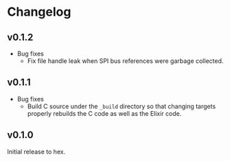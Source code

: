 # Changelog

## v0.1.2

* Bug fixes
  * Fix file handle leak when SPI bus references were garbage collected.

## v0.1.1

* Bug fixes
  * Build C source under the `_build` directory so that changing targets
    properly rebuilds the C code as well as the Elixir code.

## v0.1.0

Initial release to hex.
